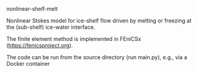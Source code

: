 nonlinear-shelf-melt

Nonlinear Stokes model for ice-shelf flow driven by melting or freezing at the (sub-shelf) ice-water interface.

The finite element method is implemented in FEniCSx (https://fenicsproject.org).

The code can be run from the source directory (run main.py), e.g., via a Docker container